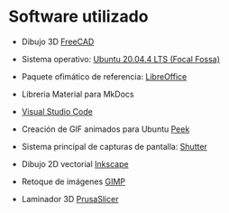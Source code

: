 # Software utilizado

* Dibujo 3D [FreeCAD](https://www.freecadweb.org/)
  
* Sistema operativo: [Ubuntu 20.04.4 LTS (Focal Fossa)](https://releases.ubuntu.com/bionic/)
  
* Paquete ofimático de referencia: [LibreOffice](https://es.libreoffice.org/)
  
* Libreria Material para MkDocs
  
* [Visual Studio Code](https://code.visualstudio.com/)
  
* Creación de GIF animados para Ubuntu [Peek](https://ubunlog.com/peek-gif-animados-ubuntu/)
  
* Sistema principal de capturas de pantalla: [Shutter](http://shutter-project.org)
  
* Dibujo 2D vectorial [Inkscape](https://inkscape.org/es/)

* Retoque de imágenes [GIMP](https://www.gimp.org/)

* Laminador 3D [PrusaSlicer](https://www.prusa3d.com/es/)
